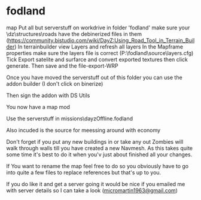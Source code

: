 # fodland
map
Put all but serverstuff on workdrive in folder 'fodland'
make sure your \dz\structures\roads have the debinerized files in them (https://community.bistudio.com/wiki/DayZ:Using_Road_Tool_in_Terrain_Builder)
In terrainbuilder view Layers and refresh all layers 
In the Mapframe properties make sure the layers file is correct (P:\fodland\source\layers.cfg)
Tick Export satelite and surfarce and convert exported textures then click generate.
Then save and the file-export-WRP

Once you have moved the serverstuff out of this folder you can use the addon builder (I don't click on binerize)

Then sign the addon with DS Utils

You now have a map mod

Use the serverstuff in missions\dayzOffline.fodland

Also incuded is the source for meessing around with economy

Don't forget if you put any new buildings in or take any out Zombies will walk through walls till you have created a new Navmesh.
As this takes quite some time it's best to do it when you'v just about finished all your changes.

If You want to rename the map feel free to do so you obviously have to go into quite a few files to replace references but that's up to you.

If you do like it and get a server going it would be nice if you emailed me with server details so I can take a look (micromartin1963@gmail.com)


